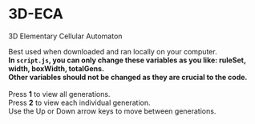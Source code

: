 # 3D-ECA
3D Elementary Cellular Automaton

Best used when downloaded and ran locally on your computer.\
**In ```script.js```, you can only change these variables as you like: ruleSet, width, boxWidth, totalGens.\
Other variables should not be changed as they are crucial to the code.**\
\
Press **1** to view all generations.\
Press **2** to view each individual generation.\
Use the Up or Down arrow keys to move between generations.
